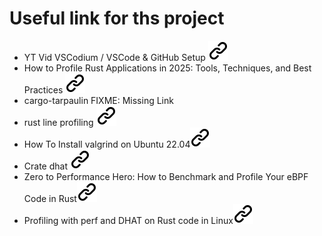 # Useful link for ths project
<!-- keep the format -->
- YT Vid VSCodium / VSCode & GitHub Setup [![alt text][1]](https://www.youtube.com/watch?v=m3gLbNMdkV8 )
- How to Profile Rust Applications in 2025: Tools, Techniques, and Best Practices [![alt text][1]](https://markaicode.com/profiling-applications-2025/)
- cargo-tarpaulin FIXME: Missing Link
- rust line profiling [![alt text][1]](https://duckduckgo.com/?q=rust+line+profiling&t=vivaldi&atb=v484-1&ia=web)
- How To Install valgrind on Ubuntu 22.04[![alt text][1]](https://www.installati.one/install-valgrind-ubuntu-22-04/)
- Crate dhat [![alt text][1]](https://docs.rs/dhat/latest/dhat/)
- Zero to Performance Hero: How to Benchmark and Profile Your eBPF Code in Rust[![alt text][1]](https://www.infoq.com/articles/benchmark-profile-ebpf-code/)
- Profiling with perf and DHAT on Rust code in Linux[![alt text][1]]( https://www.justanotherdot.com/posts/profiling-with-perf-and-dhat-on-rust-code-in-linux.html)
<!-- Link sign - Don't Found a better way :-( - You know a better method? - send me a email -->
[1]: ./img/link_symbol.svg
<!-- keep the format -->
